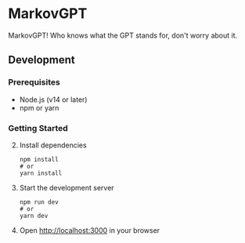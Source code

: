 # MarkovGPT

MarkovGPT! Who knows what the GPT stands for, don't worry about it.

## Development

### Prerequisites

- Node.js (v14 or later)
- npm or yarn

### Getting Started

2. Install dependencies
   ```
   npm install
   # or
   yarn install
   ```

3. Start the development server
   ```
   npm run dev
   # or
   yarn dev
   ```

4. Open [http://localhost:3000](http://localhost:3000) in your browser

